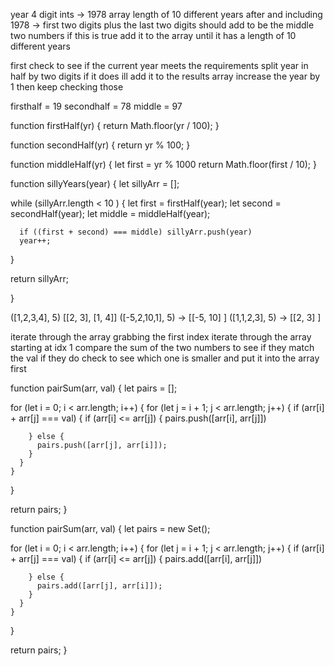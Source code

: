 year 4 digit ints -> 1978
array length of 10 different years after and including 1978 -> 
first two digits plus the last two digits should add to be the middle two numbers
if this is true add it to the array until it has a length of 10 different years

first check to see if the current year meets the requirements
split year in half by two digits
if it does ill add it to the results array
increase the year by 1
then keep checking those 

firsthalf = 19
secondhalf = 78
middle = 97

function firstHalf(yr) {
    return Math.floor(yr / 100);
}

function secondHalf(yr) {
    return yr % 100;
}

function middleHalf(yr) {
    let first = yr % 1000
    return Math.floor(first / 10);
}

function sillyYears(year) {
  let sillyArr = [];

  while (sillyArr.length < 10 ) {
      let first = firstHalf(year);
      let second = secondHalf(year);
      let middle = middleHalf(year);

      if ((first + second) === middle) sillyArr.push(year)
      year++;
  }

  return sillyArr;
  
}

([1,2,3,4], 5) [[2, 3], [1, 4]]
([-5,2,10,1], 5) -> [[-5, 10] ]
([1,1,2,3], 5) -> [[2, 3] ]

iterate through the array grabbing the first index
iterate through the array starting at idx 1
compare the sum of the two numbers to see if they match the val
if they do check to see which one is smaller and put it into the array first

function pairSum(arr, val) {
  let pairs = [];

  for (let i = 0; i < arr.length; i++) {
    for (let j = i + 1; j < arr.length; j++) {
      if (arr[i] + arr[j] === val) {
        if (arr[i] <= arr[j]) {
          pairs.push([arr[i], arr[j]])

        } else {
          pairs.push([arr[j], arr[i]]);
        }
      }
    }
  }

  return pairs;
}

function pairSum(arr, val) {
  let pairs = new Set();

  for (let i = 0; i < arr.length; i++) {
    for (let j = i + 1; j < arr.length; j++) {
      if (arr[i] + arr[j] === val) {
        if (arr[i] <= arr[j]) {
          pairs.add([arr[i], arr[j]])

        } else {
          pairs.add([arr[j], arr[i]]);
        }
      }
    }
  }

  return pairs;
}